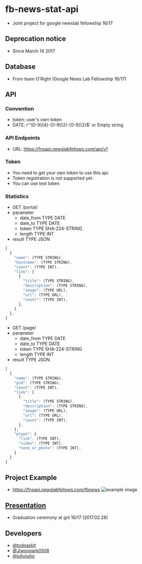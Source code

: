 # fb-news-stat-api
- Joint project for google newslab fellowship 16/17

## Deprecation notice
- Since March 14 2017

## Database
- From team O'Right (Google News Lab Fellowship 16/17)

## API

### Convention
- token: user's own token
- DATE: r'^[0-9]{4}-[0-9]{2}-[0-9]{2}$' or Empty string

### API Endpoints
- URL: https://fnsapi.newslabfellows.com/api/v1

### Token
- You need to get your own token to use this api.
- Token registration is not supported yet.
- You can use test token

### Statistics
- GET /portal/
- parameter
  - date_from TYPE DATE
  - date_to TYPE DATE
  - token TYPE SHA-224-STRING
  - length TYPE INT
- result TYPE JSON

```javascript
[
  {
    "name": (TYPE STRING),
    "hostname": (TYPE STRING),
    "count": (TYPE INT),
    "link": [
      {
        "title": (TYPE STRING),
        "description": (TYPE STRING),
        "image": (TYPE URL),
        "url": (TYPE URL),
        "count": (TYPE INT),
      },
    ]
  },
]
```
- GET /page/
- parameter
  - date_from TYPE DATE
  - date_to TYPE DATE
  - token TYPE SHA-224-STRING
  - length TYPE INT
- result TYPE JSON

```javascript
[
  {
    "name": (TYPE STRING),
    "pid": (TYPE STRING),
    "count": (TYPE INT),
    "link": [
      {
        "title": (TYPE STRING),
        "description": (TYPE STRING),
        "image": (TYPE URL),
        "url": (TYPE URL),
        "count": (TYPE INT),
      },
    ],
    "ptype": {
      "link": (TYPE INT),
      "video": (TYPE INT),
      "none_or_photo": (TYPE INT),
    }
  }
]
```

## Project Example
- https://fnsapi.newslabfellows.com/fbnews
![example image](https://raw.githubusercontent.com/todoaskit/fb-news-stat-api/master/gnl_1617_fb-news-api.jpg)

## [Presentation](https://github.com/todoaskit/fb-news-stat-api/blob/master/gnl_1617_fb-news-api.pdf)
- Graduation ceremony at gnl 16/17 (2017.02.28)

## Developers
- [@todoaskit](https://github.com/todoaskit)
- [@Jiwoopark0508](https://github.com/Jiwoopark0508)
- [@juhojuho](https://github.com/juhojuho)
